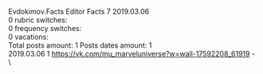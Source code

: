 Evdokimov.Facts	Editor Facts 7 2019.03.06\
0 rubric switches:\
0 frequency switches:\
0 vacations:\
Total posts amount: 1	Posts dates amount: 1\
2019.03.06 1 https://vk.com/mu_marveluniverse?w=wall-17592208_61919 - \
